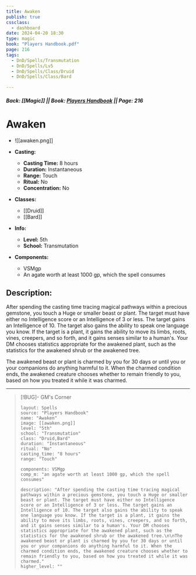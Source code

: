 ```yaml
---
title: Awaken
publish: true
cssclass:
  - dashboard
date: 2024-04-20 18:30
type: magic
book: "Players Handbook.pdf"
page: 216
tags:
  - DnD/Spells/Transmutation
  - DnD/Spells/Lv5
  - DnD/Spells/Class/Druid
  - DnD/Spells/Class/Bard

---
```


##### Back: [[Magic]] || Book: [Players Handbook](https://drive.google.com/drive/folders/1O5bhpYizcIT5xxAoLOuzCRht_PVS7VSG?usp=sharing) || Page: 216

# Awaken
- ![[awaken.png]]
- **Casting:**
    - **Casting Time:** 8 hours
    - **Duration:** Instantaneous
    - **Range:** Touch
    - **Ritual:** No
    - **Concentration:** No
- **Classes:**
    - [[Druid]]
    - [[Bard]]

- **Info:**
    - **Level:** 5th
    - **School:** Transmutation
- **Components:**
    - VSMgp
    - An agate worth at least 1000 gp, which the spell consumes

## Description:
After spending the casting time tracing magical pathways within a precious gemstone, you touch a Huge or smaller beast or plant. The target must have either no Intelligence score or an Intelligence of 3 or less. The target gains an Intelligence of 10. The target also gains the ability to speak one language you know. If the target is a plant, it gains the ability to move its limbs, roots, vines, creepers, and so forth, and it gains senses similar to a human's. Your DM chooses statistics appropriate for the awakened plant, such as the statistics for the awakened shrub or the awakened tree.

The awakened beast or plant is charmed by you for 30 days or until you or your companions do anything harmful to it. When the charmed condition ends, the awakened creature chooses whether to remain friendly to you, based on how you treated it while it was charmed.



---

> [!BUG]- GM's Corner
>
> ```statblock
> layout: Spells
> source: "Players Handbook"
> name: "Awaken"
> image: [[awaken.png]]
> level: "5th"
> school: "Transmutation"
> class: "Druid,Bard"
> duration: "Instantaneous"
> ritual: "No"
> casting_time: "8 hours"
> range: "Touch"
>
> components: VSMgp
> comp_m: "an agate worth at least 1000 gp, which the spell consumes"
>
> description: "After spending the casting time tracing magical pathways within a precious gemstone, you touch a Huge or smaller beast or plant. The target must have either no Intelligence score or an Intelligence of 3 or less. The target gains an Intelligence of 10. The target also gains the ability to speak one language you know. If the target is a plant, it gains the ability to move its limbs, roots, vines, creepers, and so forth, and it gains senses similar to a human's. Your DM chooses statistics appropriate for the awakened plant, such as the statistics for the awakened shrub or the awakened tree.\n\nThe awakened beast or plant is charmed by you for 30 days or until you or your companions do anything harmful to it. When the charmed condition ends, the awakened creature chooses whether to remain friendly to you, based on how you treated it while it was charmed."
> higher_level: ""
> ```
